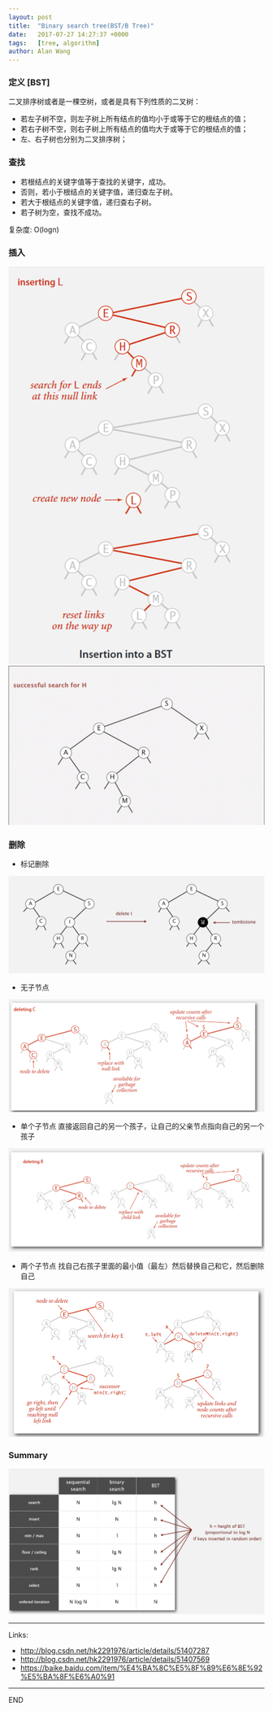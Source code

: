 ```yaml
---
layout: post
title:  "Binary search tree(BST/B Tree)"
date:   2017-07-27 14:27:37 +0000
tags:   [tree, algorithm]
author: Alan Wang
---
```

### 定义 [BST]
二叉排序树或者是一棵空树，或者是具有下列性质的二叉树：
- 若左子树不空，则左子树上所有结点的值均小于或等于它的根结点的值；
- 若右子树不空，则右子树上所有结点的值均大于或等于它的根结点的值；
- 左、右子树也分别为二叉排序树；


### 查找
- 若根结点的关键字值等于查找的关键字，成功。
- 否则，若小于根结点的关键字值，递归查左子树。
- 若大于根结点的关键字值，递归查右子树。
- 若子树为空，查找不成功。

复杂度: O(logn)

### 插入
![](/assets/images/2017-07-27-binary-search-tree/insert.png)
![](/assets/images/2017-07-27-binary-search-tree/insert-anmi.gif)

### 删除
- 标记删除

![](/assets/images/2017-07-27-binary-search-tree/delete1.png)
- 无子节点

![](/assets/images/2017-07-27-binary-search-tree/delete2.png)
- 单个子节点
直接返回自己的另一个孩子，让自己的父亲节点指向自己的另一个孩子

![](/assets/images/2017-07-27-binary-search-tree/delete3.png)
- 两个子节点
找自己右孩子里面的最小值（最左）然后替换自己和它，然后删除自己

![](/assets/images/2017-07-27-binary-search-tree/delete4.png)

### Summary

![](/assets/images/2017-07-27-binary-search-tree/summary.png)



---
Links:
- http://blog.csdn.net/hk2291976/article/details/51407287
- http://blog.csdn.net/hk2291976/article/details/51407569
- https://baike.baidu.com/item/%E4%BA%8C%E5%8F%89%E6%8E%92%E5%BA%8F%E6%A0%91

---
END

